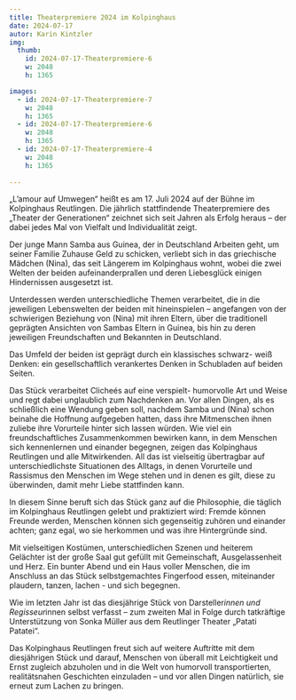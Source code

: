 ```yaml
---
title: Theaterpremiere 2024 im Kolpinghaus
date: 2024-07-17
autor: Karin Kintzler
img: 
  thumb:
    id: 2024-07-17-Theaterpremiere-6
    w: 2048
    h: 1365

images:
  - id: 2024-07-17-Theaterpremiere-7
    w: 2048
    h: 1365
  - id: 2024-07-17-Theaterpremiere-6
    w: 2048
    h: 1365
  - id: 2024-07-17-Theaterpremiere-4
    w: 2048
    h: 1365
    
---
```


„L’amour auf Umwegen“ heißt es am 17. Juli 2024 auf der Bühne im Kolpinghaus Reutlingen. 
Die jährlich stattfindende Theaterpremiere des „Theater der Generationen“ zeichnet sich seit Jahren als Erfolg heraus – der dabei jedes Mal von Vielfalt und Individualität zeigt. 
<!--mehr-->

Der junge Mann Samba aus Guinea, der in Deutschland Arbeiten geht, um seiner Familie Zuhause Geld zu schicken, verliebt sich in das griechische Mädchen (Nina), das seit Längerem im Kolpinghaus wohnt, wobei die zwei Welten der beiden aufeinanderprallen und deren Liebesglück einigen Hindernissen ausgesetzt ist.

Unterdessen werden unterschiedliche Themen verarbeitet, die in die jeweiligen Lebenswelten der beiden mit hineinspielen – angefangen von der schwierigen Beziehung von (Nina) mit ihren Eltern, über die traditionell geprägten Ansichten von Sambas Eltern in Guinea, bis hin zu deren jeweiligen Freundschaften und Bekannten in Deutschland.

Das Umfeld der beiden ist geprägt durch ein klassisches schwarz- weiß Denken: ein gesellschaftlich verankertes Denken in Schubladen auf beiden Seiten.

Das Stück verarbeitet Clicheés auf eine verspielt- humorvolle Art und Weise und regt dabei unglaublich zum Nachdenken an. Vor allen Dingen, als es schließlich eine Wendung geben soll, nachdem Samba und (Nina) schon beinahe die Hoffnung aufgegeben hatten, dass ihre Mitmenschen ihnen zuliebe ihre Vorurteile hinter sich lassen würden. 
Wie viel ein freundschaftliches Zusammenkommen bewirken kann, in dem Menschen sich kennenlernen und einander begegnen, zeigen das Kolpinghaus Reutlingen und alle Mitwirkenden. All das ist vielseitig übertragbar auf unterschiedlichste Situationen des Alltags, in denen Vorurteile und Rassismus den Menschen im Wege stehen und in denen es gilt, diese zu überwinden, damit mehr Liebe stattfinden kann. 

In diesem Sinne beruft sich das Stück ganz auf die Philosophie, die täglich im Kolpinghaus Reutlingen gelebt und praktiziert wird: Fremde können Freunde werden, Menschen können sich gegenseitig zuhören und einander achten; ganz egal, wo sie herkommen und was ihre Hintergründe sind. 

Mit vielseitigen Kostümen, unterschiedlichen Szenen und heiterem Gelächter ist der große Saal gut gefüllt mit Gemeinschaft, Ausgelassenheit und Herz. Ein bunter Abend und ein Haus voller Menschen, die im Anschluss an das Stück selbstgemachtes Fingerfood essen, miteinander plaudern, tanzen, lachen - und sich begegnen. 

Wie im letzten Jahr ist das diesjährige Stück von Darsteller*innen und Regisseur*innen selbst verfasst – zum zweiten Mal in Folge durch tatkräftige Unterstützung von Sonka Müller aus dem Reutlinger Theater „Patati Patatei“.

Das Kolpinghaus Reutlingen freut sich auf weitere Auftritte mit dem diesjährigen Stück und darauf, Menschen von überall mit Leichtigkeit und Ernst zugleich abzuholen und in die Welt von humorvoll transportierten, realitätsnahen Geschichten einzuladen – und vor allen Dingen natürlich, sie erneut zum Lachen zu bringen. 
